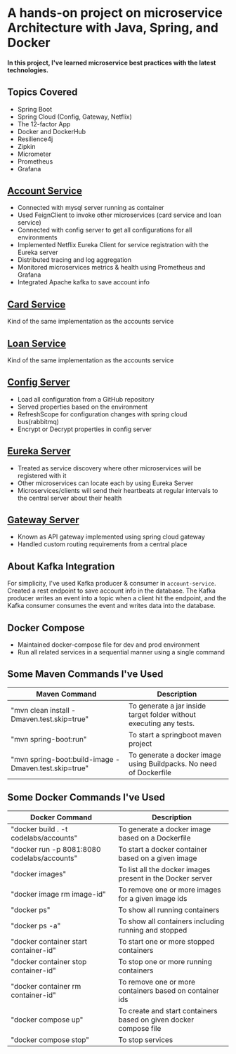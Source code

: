 # A hands-on project on microservice Architecture with Java, Spring, and Docker
#### In this project, I've learned microservice best practices with the latest technologies.


## Topics Covered
* Spring Boot
* Spring Cloud (Config, Gateway, Netflix)
* The 12-factor App
* Docker and DockerHub
* Resilience4j
* Zipkin 
* Micrometer
* Prometheus
* Grafana

## [Account Service](https://github.com/muhib349/account-service.git)
* Connected with mysql server running as container
* Used FeignClient to invoke other microservices (card service and loan service)
* Connected with config server to get all configurations for all environments
* Implemented Netflix Eureka Client for service registration with the Eureka server
* Distributed tracing and log aggregation
* Monitored microservices metrics & health using Prometheus and Grafana
* Integrated Apache kafka to save account info

## [Card Service](https://github.com/muhib349/card-service.git)
Kind of the same implementation as the accounts service 
## [Loan Service](https://github.com/muhib349/loan-service.git)
Kind of the same implementation as the accounts service

## [Config Server](https://github.com/muhib349/bank-config-server.git)
* Load all configuration from a GitHub repository
* Served properties based on the environment
* RefreshScope for configuration changes with spring cloud bus(rabbitmq)
* Encrypt or Decrypt properties in config server

## [Eureka Server](https://github.com/muhib349/eureka-server.git)
* Treated as service discovery where other microservices will be registered with it
* Other microservices can locate each by using Eureka Server
* Microservices/clients will send their heartbeats at regular intervals to the central server about their health

## [Gateway Server](https://github.com/muhib349/gateway-server.git)
* Known as API gateway implemented using spring cloud gateway
* Handled custom routing requirements from a central place

## About Kafka Integration
For simplicity, I've used Kafka producer & consumer in `account-service`. Created a rest endpoint to save account info in the database. The Kafka producer writes an event into a topic when a client hit the endpoint, and the Kafka consumer consumes the event and writes data into the database.

## Docker Compose
* Maintained docker-compose file for dev and prod environment
* Run all related services in a sequential manner using a single command
## Some Maven Commands I've Used

| Maven Command                                        | Description                                                         |
|------------------------------------------------------|---------------------------------------------------------------------|
| "mvn clean install -Dmaven.test.skip=true"           | To generate a jar inside target folder without executing any tests. |
| "mvn spring-boot:run"                                | To start a springboot maven project                                 |
| "mvn spring-boot:build-image -Dmaven.test.skip=true" | To generate a docker image using Buildpacks. No need of Dockerfile  |


## Some Docker Commands I've Used

| Docker Command                               | Description                                                       |
|----------------------------------------------|-------------------------------------------------------------------|
| "docker build . -t codelabs/accounts"        | To generate a docker image based on a Dockerfile                  |
| "docker run  -p 8081:8080 codelabs/accounts" | To start a docker container based on a given image                |
| "docker images"                              | To list all the docker images present in the Docker server        |
| "docker image rm image-id"                   | To remove one or more images for a given image ids                |
| "docker ps"                                  | To show all running containers                                    |
| "docker ps -a"                               | To show all containers including running and stopped              |
| "docker container start container-id"        | To start one or more stopped containers                           |
| "docker container stop container-id"         | To stop one or more running containers                            |
| "docker container rm container-id"           | To remove one or more containers based on container ids           |
| "docker compose up"                          | To create and start containers based on given docker compose file |
| "docker compose stop"                        | To stop services                                                  |
